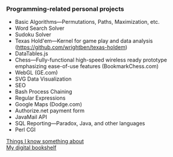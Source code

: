 ### Programming-related personal projects
* Basic Algorithms—Permutations, Paths, Maximization, etc.
* Word Search Solver
* Sudoku Solver
* Texas Hold'em—Kernel for game play and data analysis (https://github.com/wrightben/texas-holdem)
* DataTables.js
* Chess—Fully-functional high-speed wireless ready prototype emphasizing ease-of-use features (BookmarkChess.com)
* WebGL (GE.com)
* SVG Data Visualization
* SEO
* Bash Process Chaining
* Regular Expressions
* Google Maps (Dodge.com)
* Authorize.net payment form
* JavaMail API
* SQL Reporting—Paradox, Java, and other languages
* Perl CGI

<a href="http://wrightben.com/knowledge" target="_blank" title="Knowledge Hotspots" class="outbound">Things I know something about</a><br />
<a href="http://wrightben.com/books" target="_blank" title="Digital Bookshelf - Benjamin Wright" class="outbound">My digital bookshelf</a>
